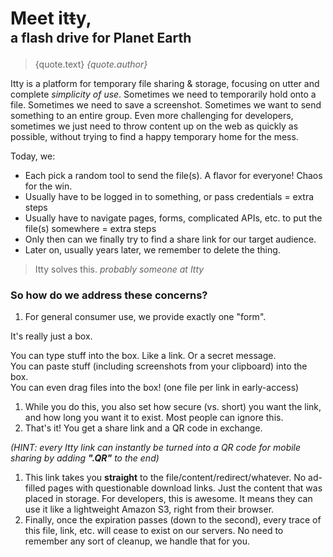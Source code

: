 <script>
  export let data

  let { quote } = data
</script>

# Meet <span class="accent">it<strike>t</strike>y</span>,
## a flash drive for Planet Earth

> {quote.text}
  <cite>{quote.author}</cite>

Itty is a platform for temporary file sharing & storage, focusing on utter and complete _simplicity of use_.
Sometimes we need to temporarily hold onto a file.  Sometimes we need to save a screenshot.  Sometimes we want to send something to an entire group.  Even more challenging for developers, sometimes we just need to throw content up on the web as quickly as possible, without trying to find a happy temporary home for the mess.

Today, we:

- Each pick a random tool to send the file(s).  A flavor for everyone!  Chaos for the win.
- Usually have to be logged in to something, or pass credentials = extra steps
- Usually have to navigate pages, forms, complicated APIs, etc. to put the file(s) somewhere = extra steps
- Only then can we finally try to find a share link for our target audience.
- Later on, usually years later, we remember to delete the thing.

> Itty solves this. 
  <cite>probably someone at Itty</cite>

### So how do we address these concerns?

1. For general consumer use, we provide exactly one "form".

  It's really just a box.

  You can type stuff into the box.  Like a link.  Or a secret message.  
  You can paste stuff (including screenshots from your clipboard) into the box.  
  You can even drag files into the box! (one file per link in early-access)
1. While you do this, you also set how secure (vs. short) you want the link, and how long you want it to exist.  Most people can ignore this.
1. That's it!  You get a share link and a QR code in exchange.

  _(HINT: every Itty link can instantly be turned into a QR code for mobile sharing by adding **".QR"** to the end)_
1. This link takes you **straight** to the file/content/redirect/whatever.  No ad-filled pages with questionable download links.  Just the content that was placed in storage.  For developers, this is awesome.  It means they can use it like a lightweight Amazon S3, right from their browser.
1. Finally, once the expiration passes (down to the second), every trace of this file, link, etc. will cease to exist on our servers.  No need to remember any sort of cleanup, we handle that for you.

<!-- STYLES -->
<style lang="scss">
  h2 {
    margin-top: -0.8em;
    margin-bottom: 1em;
  }
</style>
